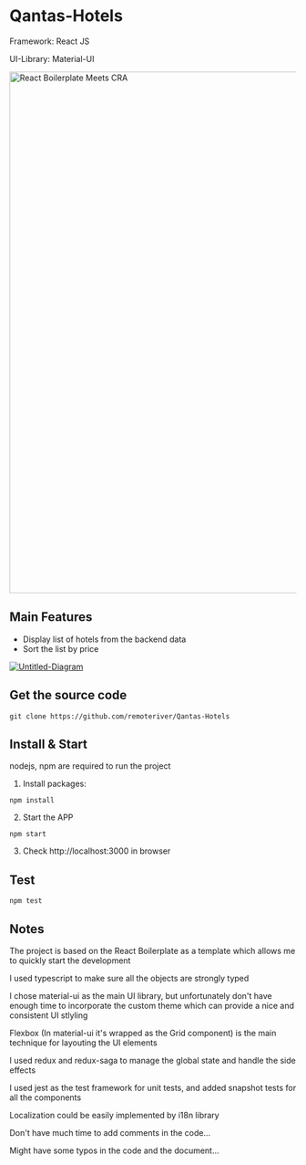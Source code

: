 <h1>Qantas-Hotels</h1>
 <p>Framework: React JS</p>
 <p>UI-Library: Material-UI</p>
 <img width="914" alt="React Boilerplate Meets CRA" src="https://user-images.githubusercontent.com/3495307/80274591-2d5daa00-86e4-11ea-8fba-404f1cdba87e.png" align="center">
 


## Main Features
- Display list of hotels from the backend data
- Sort the list by price

 <a href="https://ibb.co/vjwWFgb"><img src="https://i.ibb.co/P6myL3R/Untitled-Diagram.jpg" alt="Untitled-Diagram" border="0"></a>

## Get the source code

```shell
git clone https://github.com/remoteriver/Qantas-Hotels
```

## Install & Start

nodejs, npm are required to run the project

1. Install packages:

```shell
npm install
```

2. Start the APP

```shell
npm start
```

3. Check http://localhost:3000 in browser

## Test

```shell
npm test
```

## Notes

The project is based on the React Boilerplate as a template which allows me to quickly start the development

I used typescript to make sure all the objects are strongly typed

I chose material-ui as the main UI library, but unfortunately don't have enough time to incorporate the custom theme which can provide a nice and consistent UI stlyling

Flexbox (In material-ui it's wrapped as the Grid component) is the main technique for layouting the UI elements

I used redux and redux-saga to manage the global state and handle the side effects

I used jest as the test framework for unit tests, and added snapshot tests for all the components 

Localization could be easily implemented by i18n library

Don't have much time to add comments in the code... 

Might have some typos in the code and the document...

